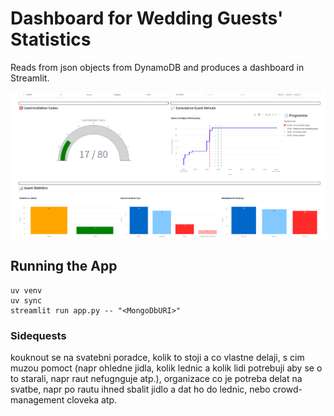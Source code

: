 # Dashboard for Wedding Guests' Statistics

Reads from json objects from DynamoDB and produces a dashboard in Streamlit.

<p align="center">
  <img src="imgs/test.png" alt="Showcasing the Dashboard" width="900"/>
  <br/> 
</p>

## Running the App

```
uv venv
uv sync
streamlit run app.py -- "<MongoDbURI>"
```
### Sidequests 

kouknout se na svatebni poradce, kolik to stoji a co vlastne delaji, s cim muzou pomoct (napr ohledne jidla, kolik lednic a kolik lidi potrebuji aby se o to starali, napr raut nefugnguje atp.), organizace co je potreba delat na svatbe, napr po rautu ihned sbalit jidlo a dat ho do lednic, nebo crowd-management cloveka atp.
